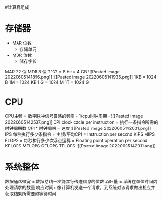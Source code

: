 #计算机组成   
# 存储器
- MAR 位数
	- 存储单元
- MDR 位数
	- 储存字长

MAR 32 位 MDR 8 位
2^32 * 8 bit = 4 GB
![[Pasted image 20220605141856.png]]
![[Pasted image 20220605141935.png]]
1KB = 1024 B
1M = 1024 KB
1 G = 1024 M
1T = 1024 G

# CPU
CPU主频 = 数字脉冲信号震荡的频率
	- 1/cpu时钟周期
	- ![[Pasted image 20220605142537.png]]
CPI clock czcle per instruction = 执行一条指令所需的时钟周期数
CPI * 时钟周期 = 速度
![[Pasted image 20220605142631.png]]
IPS 每秒执行多少条指令 = 主频/平均CPI = Instruction per second
KIPS MIPS
FLOPS = 每秒执行多少次浮点运算 = Floating point operation per second
KFLOPS MFLOPS GFLOPS TFLOPS
![[Pasted image 20220605142911.png]]

# 系统整体
数据通路带宽 = 数据总线一次能并行传送信息的位数
吞吐量 = 系统在单位时间内处理请求的数量
响应时间= 像计算机发送一个请求，到系统对该请求做出相应并获取结果所需要的等待时间